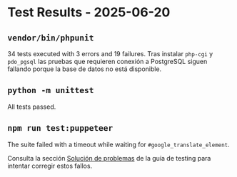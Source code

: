 # Test Results - 2025-06-20

## `vendor/bin/phpunit`
34 tests executed with 3 errors and 19 failures. Tras instalar `php-cgi` y
`pdo_pgsql` las pruebas que requieren conexión a PostgreSQL siguen fallando
porque la base de datos no está disponible.

## `python -m unittest`
All tests passed.

## `npm run test:puppeteer`
The suite failed with a timeout while waiting for `#google_translate_element`.

Consulta la sección [Solución de problemas](testing.md#solucion-de-problemas) de
la guía de testing para intentar corregir estos fallos.

